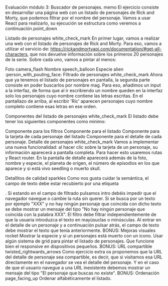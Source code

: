 Evaluación módulo 3: Buscador de personajes. memo
El ejercicio consiste en desarrollar una página web con un listado de personajes de Rick and Morty, que podemos filtrar por el nombre del personaje. Vamos a usar React para realizarlo, su ejecución se estructura como veremos a continuación.point_down

Listado de personajes white_check_mark
En primer lugar, vamos a realizar una web con el listado de personajes de Rick and Morty. Para eso, vamos a utilizar el servicio de: https://rickandmortyapi.com/documentation/#get-all-characters, que nos devuelve información sobre los primeros 20 personajes de la serie. Sobre cada uno, vamos a pintar al menos:

Foto camera_flash
Nombre speech_balloon
Especie alien :person_with_pouting_face:
Filtrado de personajes white_check_mark
Ahora que ya tenemos el listado de personajes en pantalla, la segunda parte consiste en poder buscarlos por nombre mag. Para eso, añadimos un input a la interfaz, de forma que al ir escribiendo un nombre queden en la interfaz solo los personajes cuyo nombre contiene las letras escritas. En el pantallazo de arriba, al escribir 'Ric' aparecen personajes cuyo nombre completo contiene esas letras en ese orden.

Componentes del listado de personajes white_check_mark
El listado debe tener los siguientes componentes como mínimo:

Componente para los filtros
Componente para el listado
Componente para la tarjeta de cada personaje del listado
Componente para el detalle de cada personaje.
Detalle de personajes white_check_mark
Vamos a implementar una nueva funcionalidad: al hacer clic sobre la tarjeta de un personaje, su información aparecerá a pantalla completa. Para hacer esto usaremos rutas y React router. En la pantalla de detalle aparecerá además de la foto, nombre y especie, el planeta de origen, el número de episodios en los que aparece y si está vivo seedling o muerto skull.

Detallitos de calidad sparkles
Como nos gusta cuidar la semántica, el campo de texto debe estar recubierto por una etiqueta <form/>.
Si estando en el campo de filtrado pulsamos intro debéis impedir que el navegador navegue o cambie la ruta sin querer.
Si se busca por un texto por ejemplo "XXX" y no hay ningún personaje que coincida con dicho texto se debe mostrar un mensaje del tipo "No hay ningún personaje que coincida con la palabra XXX".
El filtro debe filtrar independientemente de que la usuaria introduzca el texto en mayúsuclas o minúsculas.
Al entrar en el detalle de un personaje y a continuación pulsar atrás, el campo de texto debe mostrar el texto que tenía anteriormente.
BONUS: Mejoras visuales rocket
Mostrar la especie y si un personajes está muerto con un icono.
Usar algún sistema de grid para pintar el listado de personajes.
Que funcione bien el responsive en dispositivos pequeños.
BONUS: URL compartible twisted_rightwards_arrows
Como ejercicio extra os proponemos que la URL del detalle de personaje sea compartible, es decir, que si visitamos esa URL directamente en el navegador se vea el detalle del personaje.
Y en el caso de que el usuario navegue a una URL inexistente debemos mostrar un mensaje del tipo "El personaje que buscas no existe".
BONUS: Ordenación page_facing_up
Ordenar alfabéticamente el listado.